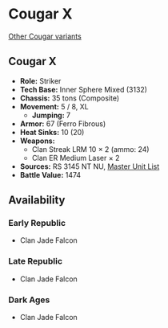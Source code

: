 # Cougar X

[Other Cougar variants](../cougar.md)

## Cougar X
- **Role:** Striker
- **Tech Base:** Inner Sphere Mixed (3132)
- **Chassis:** 35 tons (Composite)
- **Movement:** 5 / 8, XL
  - **Jumping:** 7
- **Armor:** 67 (Ferro Fibrous)
- **Heat Sinks:** 10 (20)
- **Weapons:**
  - Clan Streak LRM 10 × 2 (ammo: 24)
  - Clan ER Medium Laser × 2
- **Sources:** RS 3145 NT NU, [Master Unit List](http://masterunitlist.info/Unit/Details/6951/cougar-x-standard)
- **Battle Value:** 1474

## Availability

### Early Republic
- Clan Jade Falcon

### Late Republic
- Clan Jade Falcon

### Dark Ages
- Clan Jade Falcon

